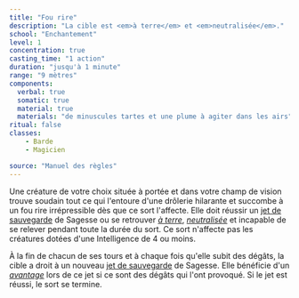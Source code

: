 ```yaml
---
title: "Fou rire"
description: "La cible est <em>à terre</em> et <em>neutralisée</em>."
school: "Enchantement"
level: 1
concentration: true
casting_time: "1 action"
duration: "jusqu'à 1 minute"
range: "9 mètres"
components:
  verbal: true
  somatic: true
  material: true
  materials: "de minuscules tartes et une plume à agiter dans les airs"
ritual: false
classes:
    - Barde
    - Magicien

source: "Manuel des règles"
---
```

Une créature de votre choix située à portée et dans votre champ de vision trouve soudain tout ce qui l'entoure d'une drôlerie hilarante et succombe à un fou rire irrépressible dès que ce sort l'affecte. Elle doit réussir un [jet de sauvegarde](/utiliser-les-caracteristiques#jets-de-sauvegarde) de Sagesse ou se retrouver [_à terre_](/gerer-la-sante-du-personnage#à-terre), [_neutralisée_](/gerer-la-sante-du-personnage#neutralisé) et incapable de se relever pendant toute la durée du sort. Ce sort n'affecte pas les créatures dotées d'une Intelligence de 4 ou moins.

À la fin de chacun de ses tours et à chaque fois qu'elle subit des dégâts, la cible a droit à un nouveau [jet de sauvegarde](/utiliser-les-caracteristiques#jets-de-sauvegarde) de Sagesse. Elle bénéficie d'un [_avantage_](/utiliser-les-caracteristiques#avantage-et-désavantage) lors de ce jet si ce sont des dégâts qui l'ont provoqué. Si le jet est réussi, le sort se termine.
